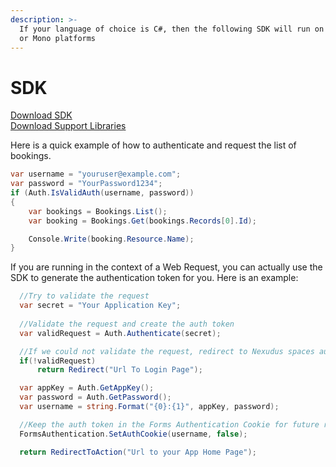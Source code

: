 ```yaml
---
description: >-
  If your language of choice is C#, then the following SDK will run on any .NET
  or Mono platforms
---
```


# SDK

[Download SDK](http://help.spaces.nexudus.com/Content/files/Nexudus.Coworking.API.Connector.dll)   
[Download Support Libraries](http://help.spaces.nexudus.com/Content/files/nexudus-spaces-sdk-support-libraries.zip)

Here is a quick example of how to authenticate and request the list of bookings.

```csharp
var username = "youruser@example.com";
var password = "YourPassword1234";
if (Auth.IsValidAuth(username, password))
{
    var bookings = Bookings.List();
    var booking = Bookings.Get(bookings.Records[0].Id);

    Console.Write(booking.Resource.Name);
}
```

If you are running in the context of a Web Request, you can actually use the SDK to generate the authentication token for you. Here is an example:

```csharp
  //Try to validate the request
  var secret = "Your Application Key";
  
  //Validate the request and create the auth token
  var validRequest = Auth.Authenticate(secret);

  //If we could not validate the request, redirect to Nexudus spaces auth URL.
  if(!validRequest)
      return Redirect("Url To Login Page");

  var appKey = Auth.GetAppKey();
  var password = Auth.GetPassword();
  var username = string.Format("{0}:{1}", appKey, password);

  //Keep the auth token in the Forms Authentication Cookie for future requests
  FormsAuthentication.SetAuthCookie(username, false);

  return RedirectToAction("Url to your App Home Page");
```

